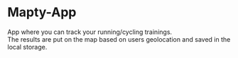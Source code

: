 # Mapty-App <br />
App where you can track your running/cycling trainings.<br />
The results are put on the map based on users geolocation and saved in the local storage.
